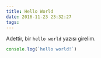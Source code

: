 ```yaml
---
title: Hello World
date: 2016-11-23 23:32:27
tags:
---
```


Adettir, bir `hello world` yazısı girelim.

```javascript
console.log(`hello world!`)
```